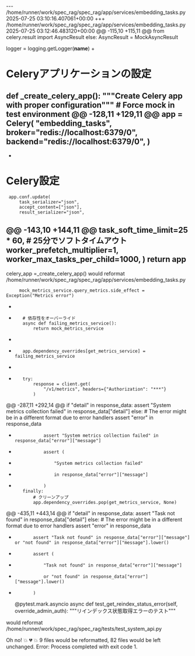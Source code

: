 --- /home/runner/work/spec_rag/spec_rag/app/services/embedding_tasks.py 2025-07-25 03:10:16.407061+00:00
+++ /home/runner/work/spec_rag/spec_rag/app/services/embedding_tasks.py 2025-07-25 03:12:46.483120+00:00
@@ -115,10 +115,11 @@
     from celery.result import AsyncResult
 else:
     AsyncResult = MockAsyncResult

 logger = logging.getLogger(__name__)
+

# Celeryアプリケーションの設定

def _create_celery_app():
     """Create Celery app with proper configuration"""
     # Force mock in test environment
@@ -128,11 +129,11 @@
         app = Celery(
             "embedding_tasks",
             broker="redis://localhost:6379/0",
             backend="redis://localhost:6379/0",
         )
-

+

  # Celery設定

     app.conf.update(
         task_serializer="json",
         accept_content=["json"],
         result_serializer="json",
@@ -143,10 +144,11 @@
         task_soft_time_limit=25 * 60,  # 25分でソフトタイムアウト
         worker_prefetch_multiplier=1,
         worker_max_tasks_per_child=1000,
     )
     return app
-

 celery_app =_create_celery_app()
would reformat /home/runner/work/spec_rag/spec_rag/app/services/embedding_tasks.py


         mock_metrics_service.query_metrics.side_effect = Exception("Metrics error")

-
+
         # 依存性をオーバーライド
         async def failing_metrics_service():
             return mock_metrics_service
-

+
         app.dependency_overrides[get_metrics_service] = failing_metrics_service

-

+
         try:
             response = client.get(
                 "/v1/metrics", headers={"Authorization": "***"}
             )

@@ -287,11 +292,14 @@
             if "detail" in response_data:
                 assert "System metrics collection failed" in response_data["detail"]
             else:
                 # The error might be in a different format due to error handlers
                 assert "error" in response_data

-                assert "System metrics collection failed" in response_data["error"]["message"]

+                assert (
-                    "System metrics collection failed"
-                    in response_data["error"]["message"]
-                )
         finally:
             # クリーンアップ
             app.dependency_overrides.pop(get_metrics_service, None)


@@ -435,11 +443,14 @@
         if "detail" in response_data:
             assert "Task not found" in response_data["detail"]
         else:
             # The error might be in a different format due to error handlers
             assert "error" in response_data

-            assert "Task not found" in response_data["error"]["message"] or "not found" in response_data["error"]["message"].lower()

+            assert (
-                "Task not found" in response_data["error"]["message"]
-                or "not found" in response_data["error"]["message"].lower()
-            )

     @pytest.mark.asyncio
     async def test_get_reindex_status_error(self, override_admin_auth):
         """リインデックス状態取得エラーのテスト"""

would reformat /home/runner/work/spec_rag/spec_rag/tests/test_system_api.py

Oh no! 💥 💔 💥
9 files would be reformatted, 82 files would be left unchanged.
Error: Process completed with exit code 1.
